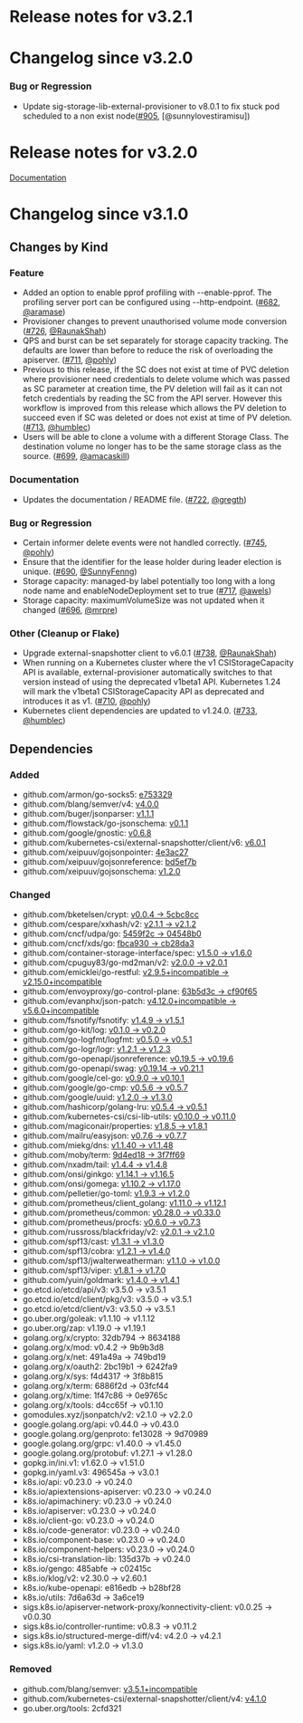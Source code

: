 # Release notes for v3.2.1

# Changelog since v3.2.0

### Bug or Regression

- Update sig-storage-lib-external-provisioner to v8.0.1 to fix stuck pod scheduled to a non exist node([#905](https://github.com/kubernetes-csi/external-provisioner/pull/905), [@sunnylovestiramisu])

# Release notes for v3.2.0

[Documentation](https://kubernetes-csi.github.io)

# Changelog since v3.1.0

## Changes by Kind

### Feature
 - Added an option to enable pprof profiling with --enable-pprof. The profiling server port can be configured using --http-endpoint. ([#682](https://github.com/kubernetes-csi/external-provisioner/pull/682), [@aramase](https://github.com/aramase))
 - Provisioner changes to prevent unauthorised volume mode conversion ([#726](https://github.com/kubernetes-csi/external-provisioner/pull/726), [@RaunakShah](https://github.com/RaunakShah))
 - QPS and burst can be set separately for storage capacity tracking. The defaults are lower than before to reduce the risk of overloading the apiserver. ([#711](https://github.com/kubernetes-csi/external-provisioner/pull/711), [@pohly](https://github.com/pohly))
 - Previous to this release, if the SC does not exist at time of PVC deletion where provisioner need credentials to delete volume which was passed as SC parameter at creation time, the PV deletion will fail as it can not fetch credentials by reading the SC from the API server. However this workflow is improved from this release which allows the PV deletion to succeed even if SC was deleted or does not exist at time of PV deletion. ([#713](https://github.com/kubernetes-csi/external-provisioner/pull/713), [@humblec](https://github.com/humblec))
 - Users will be able to clone a volume with a different Storage Class. The destination volume no longer has to be the same storage class as the source. ([#699](https://github.com/kubernetes-csi/external-provisioner/pull/699), [@amacaskill](https://github.com/amacaskill))

### Documentation
 - Updates the documentation / README file. ([#722](https://github.com/kubernetes-csi/external-provisioner/pull/722), [@gregth](https://github.com/gregth))

### Bug or Regression
 - Certain informer delete events were not handled correctly. ([#745](https://github.com/kubernetes-csi/external-provisioner/pull/745), [@pohly](https://github.com/pohly))
 - Ensure that the identifier for the lease holder during leader election is unique. ([#690](https://github.com/kubernetes-csi/external-provisioner/pull/690), [@SunnyFenng](https://github.com/SunnyFenng))
 - Storage capacity: managed-by label potentially too long with a long node name and enableNodeDeployment set to true ([#717](https://github.com/kubernetes-csi/external-provisioner/pull/717), [@awels](https://github.com/awels))
 - Storage capacity: maximumVolumeSize was not updated when it changed ([#696](https://github.com/kubernetes-csi/external-provisioner/pull/696), [@mrpre](https://github.com/mrpre))

### Other (Cleanup or Flake)
 - Upgrade external-snapshotter client to v6.0.1 ([#738](https://github.com/kubernetes-csi/external-provisioner/pull/738), [@RaunakShah](https://github.com/RaunakShah))
 - When running on a Kubernetes cluster where the v1 CSIStorageCapacity API is available, external-provisioner automatically switches to that version instead of using the deprecated v1beta1 API. Kubernetes 1.24 will mark the v1beta1 CSIStorageCapacity API as deprecated and introduces it as v1. ([#710](https://github.com/kubernetes-csi/external-provisioner/pull/710), [@pohly](https://github.com/pohly))
 - Kubernetes client dependencies are updated to v1.24.0. ([#733](https://github.com/kubernetes-csi/external-provisioner/pull/733), [@humblec](https://github.com/humblec))

## Dependencies

### Added
- github.com/armon/go-socks5: [e753329](https://github.com/armon/go-socks5/tree/e753329)
- github.com/blang/semver/v4: [v4.0.0](https://github.com/blang/semver/v4/tree/v4.0.0)
- github.com/buger/jsonparser: [v1.1.1](https://github.com/buger/jsonparser/tree/v1.1.1)
- github.com/flowstack/go-jsonschema: [v0.1.1](https://github.com/flowstack/go-jsonschema/tree/v0.1.1)
- github.com/google/gnostic: [v0.6.8](https://github.com/google/gnostic/tree/v0.6.8)
- github.com/kubernetes-csi/external-snapshotter/client/v6: [v6.0.1](https://github.com/kubernetes-csi/external-snapshotter/client/v6/tree/v6.0.1)
- github.com/xeipuuv/gojsonpointer: [4e3ac27](https://github.com/xeipuuv/gojsonpointer/tree/4e3ac27)
- github.com/xeipuuv/gojsonreference: [bd5ef7b](https://github.com/xeipuuv/gojsonreference/tree/bd5ef7b)
- github.com/xeipuuv/gojsonschema: [v1.2.0](https://github.com/xeipuuv/gojsonschema/tree/v1.2.0)

### Changed
- github.com/bketelsen/crypt: [v0.0.4 → 5cbc8cc](https://github.com/bketelsen/crypt/compare/v0.0.4...5cbc8cc)
- github.com/cespare/xxhash/v2: [v2.1.1 → v2.1.2](https://github.com/cespare/xxhash/v2/compare/v2.1.1...v2.1.2)
- github.com/cncf/udpa/go: [5459f2c → 04548b0](https://github.com/cncf/udpa/go/compare/5459f2c...04548b0)
- github.com/cncf/xds/go: [fbca930 → cb28da3](https://github.com/cncf/xds/go/compare/fbca930...cb28da3)
- github.com/container-storage-interface/spec: [v1.5.0 → v1.6.0](https://github.com/container-storage-interface/spec/compare/v1.5.0...v1.6.0)
- github.com/cpuguy83/go-md2man/v2: [v2.0.0 → v2.0.1](https://github.com/cpuguy83/go-md2man/v2/compare/v2.0.0...v2.0.1)
- github.com/emicklei/go-restful: [v2.9.5+incompatible → v2.15.0+incompatible](https://github.com/emicklei/go-restful/compare/v2.9.5...v2.15.0)
- github.com/envoyproxy/go-control-plane: [63b5d3c → cf90f65](https://github.com/envoyproxy/go-control-plane/compare/63b5d3c...cf90f65)
- github.com/evanphx/json-patch: [v4.12.0+incompatible → v5.6.0+incompatible](https://github.com/evanphx/json-patch/compare/v4.12.0...v5.6.0)
- github.com/fsnotify/fsnotify: [v1.4.9 → v1.5.1](https://github.com/fsnotify/fsnotify/compare/v1.4.9...v1.5.1)
- github.com/go-kit/log: [v0.1.0 → v0.2.0](https://github.com/go-kit/log/compare/v0.1.0...v0.2.0)
- github.com/go-logfmt/logfmt: [v0.5.0 → v0.5.1](https://github.com/go-logfmt/logfmt/compare/v0.5.0...v0.5.1)
- github.com/go-logr/logr: [v1.2.1 → v1.2.3](https://github.com/go-logr/logr/compare/v1.2.1...v1.2.3)
- github.com/go-openapi/jsonreference: [v0.19.5 → v0.19.6](https://github.com/go-openapi/jsonreference/compare/v0.19.5...v0.19.6)
- github.com/go-openapi/swag: [v0.19.14 → v0.21.1](https://github.com/go-openapi/swag/compare/v0.19.14...v0.21.1)
- github.com/google/cel-go: [v0.9.0 → v0.10.1](https://github.com/google/cel-go/compare/v0.9.0...v0.10.1)
- github.com/google/go-cmp: [v0.5.6 → v0.5.7](https://github.com/google/go-cmp/compare/v0.5.6...v0.5.7)
- github.com/google/uuid: [v1.2.0 → v1.3.0](https://github.com/google/uuid/compare/v1.2.0...v1.3.0)
- github.com/hashicorp/golang-lru: [v0.5.4 → v0.5.1](https://github.com/hashicorp/golang-lru/compare/v0.5.4...v0.5.1)
- github.com/kubernetes-csi/csi-lib-utils: [v0.10.0 → v0.11.0](https://github.com/kubernetes-csi/csi-lib-utils/compare/v0.10.0...v0.11.0)
- github.com/magiconair/properties: [v1.8.5 → v1.8.1](https://github.com/magiconair/properties/compare/v1.8.5...v1.8.1)
- github.com/mailru/easyjson: [v0.7.6 → v0.7.7](https://github.com/mailru/easyjson/compare/v0.7.6...v0.7.7)
- github.com/miekg/dns: [v1.1.40 → v1.1.48](https://github.com/miekg/dns/compare/v1.1.40...v1.1.48)
- github.com/moby/term: [9d4ed18 → 3f7ff69](https://github.com/moby/term/compare/9d4ed18...3f7ff69)
- github.com/nxadm/tail: [v1.4.4 → v1.4.8](https://github.com/nxadm/tail/compare/v1.4.4...v1.4.8)
- github.com/onsi/ginkgo: [v1.14.1 → v1.16.5](https://github.com/onsi/ginkgo/compare/v1.14.1...v1.16.5)
- github.com/onsi/gomega: [v1.10.2 → v1.17.0](https://github.com/onsi/gomega/compare/v1.10.2...v1.17.0)
- github.com/pelletier/go-toml: [v1.9.3 → v1.2.0](https://github.com/pelletier/go-toml/compare/v1.9.3...v1.2.0)
- github.com/prometheus/client_golang: [v1.11.0 → v1.12.1](https://github.com/prometheus/client_golang/compare/v1.11.0...v1.12.1)
- github.com/prometheus/common: [v0.28.0 → v0.33.0](https://github.com/prometheus/common/compare/v0.28.0...v0.33.0)
- github.com/prometheus/procfs: [v0.6.0 → v0.7.3](https://github.com/prometheus/procfs/compare/v0.6.0...v0.7.3)
- github.com/russross/blackfriday/v2: [v2.0.1 → v2.1.0](https://github.com/russross/blackfriday/v2/compare/v2.0.1...v2.1.0)
- github.com/spf13/cast: [v1.3.1 → v1.3.0](https://github.com/spf13/cast/compare/v1.3.1...v1.3.0)
- github.com/spf13/cobra: [v1.2.1 → v1.4.0](https://github.com/spf13/cobra/compare/v1.2.1...v1.4.0)
- github.com/spf13/jwalterweatherman: [v1.1.0 → v1.0.0](https://github.com/spf13/jwalterweatherman/compare/v1.1.0...v1.0.0)
- github.com/spf13/viper: [v1.8.1 → v1.7.0](https://github.com/spf13/viper/compare/v1.8.1...v1.7.0)
- github.com/yuin/goldmark: [v1.4.0 → v1.4.1](https://github.com/yuin/goldmark/compare/v1.4.0...v1.4.1)
- go.etcd.io/etcd/api/v3: v3.5.0 → v3.5.1
- go.etcd.io/etcd/client/pkg/v3: v3.5.0 → v3.5.1
- go.etcd.io/etcd/client/v3: v3.5.0 → v3.5.1
- go.uber.org/goleak: v1.1.10 → v1.1.12
- go.uber.org/zap: v1.19.0 → v1.19.1
- golang.org/x/crypto: 32db794 → 8634188
- golang.org/x/mod: v0.4.2 → 9b9b3d8
- golang.org/x/net: 491a49a → 749bd19
- golang.org/x/oauth2: 2bc19b1 → 6242fa9
- golang.org/x/sys: f4d4317 → 3f8b815
- golang.org/x/term: 6886f2d → 03fcf44
- golang.org/x/time: 1f47c86 → 0e9765c
- golang.org/x/tools: d4cc65f → v0.1.10
- gomodules.xyz/jsonpatch/v2: v2.1.0 → v2.2.0
- google.golang.org/api: v0.44.0 → v0.43.0
- google.golang.org/genproto: fe13028 → 9d70989
- google.golang.org/grpc: v1.40.0 → v1.45.0
- google.golang.org/protobuf: v1.27.1 → v1.28.0
- gopkg.in/ini.v1: v1.62.0 → v1.51.0
- gopkg.in/yaml.v3: 496545a → v3.0.1
- k8s.io/api: v0.23.0 → v0.24.0
- k8s.io/apiextensions-apiserver: v0.23.0 → v0.24.0
- k8s.io/apimachinery: v0.23.0 → v0.24.0
- k8s.io/apiserver: v0.23.0 → v0.24.0
- k8s.io/client-go: v0.23.0 → v0.24.0
- k8s.io/code-generator: v0.23.0 → v0.24.0
- k8s.io/component-base: v0.23.0 → v0.24.0
- k8s.io/component-helpers: v0.23.0 → v0.24.0
- k8s.io/csi-translation-lib: 135d37b → v0.24.0
- k8s.io/gengo: 485abfe → c02415c
- k8s.io/klog/v2: v2.30.0 → v2.60.1
- k8s.io/kube-openapi: e816edb → b28bf28
- k8s.io/utils: 7d6a63d → 3a6ce19
- sigs.k8s.io/apiserver-network-proxy/konnectivity-client: v0.0.25 → v0.0.30
- sigs.k8s.io/controller-runtime: v0.8.3 → v0.11.2
- sigs.k8s.io/structured-merge-diff/v4: v4.2.0 → v4.2.1
- sigs.k8s.io/yaml: v1.2.0 → v1.3.0

### Removed
- github.com/blang/semver: [v3.5.1+incompatible](https://github.com/blang/semver/tree/v3.5.1)
- github.com/kubernetes-csi/external-snapshotter/client/v4: [v4.1.0](https://github.com/kubernetes-csi/external-snapshotter/client/v4/tree/v4.1.0)
- go.uber.org/tools: 2cfd321
